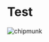 # Test
![chipmunk](https://www.gannett-cdn.com/-mm-/d9b3609328d43928121dd9875d84f6be744cc350/c=0-49-1259-757/local/-/media/2020/11/05/WickedLocal/ghows-WL-201109771-532ce4b5.jpg)
